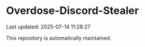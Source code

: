 # Overdose-Discord-Stealer

Last updated: 2025-07-14 11:28:27

This repository is automatically maintained.
